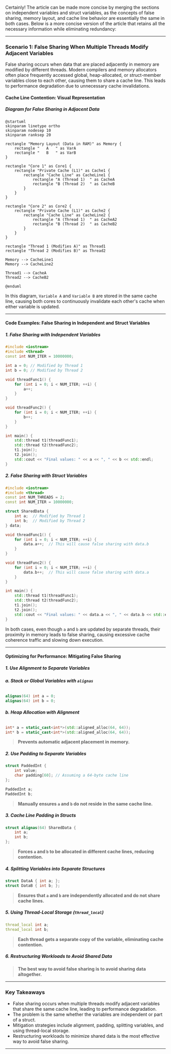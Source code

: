 Certainly! The article can be made more concise by merging the sections on independent variables and struct variables, as the concepts of false sharing, memory layout, and cache line behavior are essentially the same in both cases. Below is a more concise version of the article that retains all the necessary information while eliminating redundancy:

---

### **Scenario 1: False Sharing When Multiple Threads Modify Adjacent Variables**

False sharing occurs when data that are placed adjacently in memory are modified by different threads. Modern compilers and memory allocators often place frequently accessed global, heap-allocated, or struct-member variables close to each other, causing them to share a cache line. This leads to performance degradation due to unnecessary cache invalidations.

#### **Cache Line Contention: Visual Representation**

##### **Diagram for False Sharing in Adjacent Data**

```plantuml
@startuml
skinparam linetype ortho
skinparam nodesep 10
skinparam ranksep 20

rectangle "Memory Layout (Data in RAM)" as Memory {
    rectangle "   A   " as VarA
    rectangle "   B   " as VarB
}

rectangle "Core 1" as Core1 {
    rectangle "Private Cache (L1)" as Cache1 {
        rectangle "Cache Line" as CacheLine1 {
            rectangle "A (Thread 1)  " as CacheA
            rectangle "B (Thread 2)  " as CacheB
        }
    }
}

rectangle "Core 2" as Core2 {
    rectangle "Private Cache (L1)" as Cache2 {
        rectangle "Cache Line" as CacheLine2 {
            rectangle "A (Thread 1)  " as CacheA2
            rectangle "B (Thread 2)  " as CacheB2
        }
    }
}

rectangle "Thread 1 (Modifies A)" as Thread1
rectangle "Thread 2 (Modifies B)" as Thread2

Memory --> CacheLine1
Memory --> CacheLine2

Thread1 --> CacheA
Thread2 --> CacheB2

@enduml
```

In this diagram, `Variable A` and `Variable B` are stored in the same cache line, causing both cores to continuously invalidate each other's cache when either variable is updated.

---

#### **Code Examples: False Sharing in Independent and Struct Variables**

##### **1. False Sharing with Independent Variables**

```cpp
#include <iostream>
#include <thread>
const int NUM_ITER = 10000000;

int a = 0; // Modified by Thread 1
int b = 0; // Modified by Thread 2

void threadFunc1() {
    for (int i = 0; i < NUM_ITER; ++i) {
        a++;
    }
}

void threadFunc2() {
    for (int i = 0; i < NUM_ITER; ++i) {
        b++;
    }
}

int main() {
    std::thread t1(threadFunc1);
    std::thread t2(threadFunc2);
    t1.join();
    t2.join();
    std::cout << "Final values: " << a << ", " << b << std::endl;
}
```

##### **2. False Sharing with Struct Variables**

```cpp
#include <iostream>
#include <thread>
const int NUM_THREADS = 2;
const int NUM_ITER = 10000000;

struct SharedData {
    int a;  // Modified by Thread 1
    int b;  // Modified by Thread 2
} data;

void threadFunc1() {
    for (int i = 0; i < NUM_ITER; ++i) {
        data.a++;  // This will cause false sharing with data.b
    }
}

void threadFunc2() {
    for (int i = 0; i < NUM_ITER; ++i) {
        data.b++;  // This will cause false sharing with data.a
    }
}

int main() {
    std::thread t1(threadFunc1);
    std::thread t2(threadFunc2);
    t1.join();
    t2.join();
    std::cout << "Final values: " << data.a << ", " << data.b << std::endl;
}
```

In both cases, even though `a` and `b` are updated by separate threads, their proximity in memory leads to false sharing, causing excessive cache coherence traffic and slowing down execution.

---

#### **Optimizing for Performance: Mitigating False Sharing**

##### **1. Use Alignment to Separate Variables**
###### **a. Stack or Global Variables with `alignas`**

```cpp
alignas(64) int a = 0; 
alignas(64) int b = 0; 
```

###### **b. Heap Allocation with Alignment**

```cpp
int* a = static_cast<int*>(std::aligned_alloc(64, 64));
int* b = static_cast<int*>(std::aligned_alloc(64, 64));
```

> **Prevents automatic adjacent placement in memory.**

##### **2. Use Padding to Separate Variables**

```cpp
struct PaddedInt {
    int value;
    char padding[60]; // Assuming a 64-byte cache line
};

PaddedInt a;
PaddedInt b;
```

> **Manually ensures `a` and `b` do not reside in the same cache line.**

##### **3. Cache Line Padding in Structs**

```cpp
struct alignas(64) SharedData {
    int a;
    int b;
};
```

> **Forces `a` and `b` to be allocated in different cache lines, reducing contention.**

##### **4. Splitting Variables into Separate Structures**

```cpp
struct DataA { int a; };
struct DataB { int b; };
```

> **Ensures that `a` and `b` are independently allocated and do not share cache lines.**

##### **5. Using Thread-Local Storage (`thread_local`)**

```cpp
thread_local int a;
thread_local int b;
```

> **Each thread gets a separate copy of the variable, eliminating cache contention.**

##### **6. Restructuring Workloads to Avoid Shared Data**

> **The best way to avoid false sharing is to avoid sharing data altogether.**

---

### **Key Takeaways**
- False sharing occurs when multiple threads modify adjacent variables that share the same cache line, leading to performance degradation.
- The problem is the same whether the variables are independent or part of a struct.
- Mitigation strategies include alignment, padding, splitting variables, and using thread-local storage.
- Restructuring workloads to minimize shared data is the most effective way to avoid false sharing.

---
